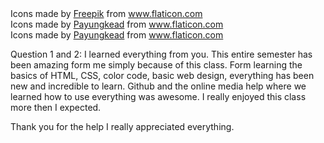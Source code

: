 <div>Icons made by <a href="https://www.flaticon.com/authors/freepik" title="Freepik">Freepik</a> from <a href="https://www.flaticon.com/" title="Flaticon">www.flaticon.com</a></div>
<div>Icons made by <a href="https://www.flaticon.com/authors/payungkead" title="Payungkead">Payungkead</a> from <a href="https://www.flaticon.com/" title="Flaticon">www.flaticon.com</a></div>
<div>Icons made by <a href="https://www.flaticon.com/authors/payungkead" title="Payungkead">Payungkead</a> from <a href="https://www.flaticon.com/" title="Flaticon">www.flaticon.com</a></div>



Question 1 and 2: I learned everything from you. This entire semester has been amazing form me simply because of this class. Form learning the basics of HTML, CSS, color code, basic web design, everything has been new and incredible to learn. Github and the online media help where we learned how to use everything was awesome. I really enjoyed this class more then I expected.

Thank you for the help I really appreciated everything.
